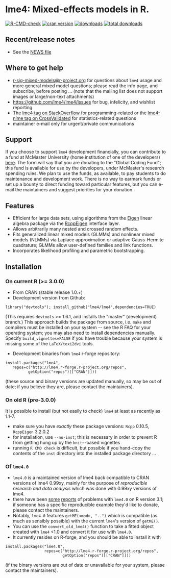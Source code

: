 lme4: Mixed-effects models in R.
====

<!-- badges: start -->
[![R-CMD-check](https://github.com/lme4/lme4/workflows/R-CMD-check/badge.svg)](https://github.com/lme4/lme4/actions)
[![cran version](http://www.r-pkg.org/badges/version/lme4)](https://cran.r-project.org/package=lme4)
[![downloads](http://cranlogs.r-pkg.org/badges/lme4)](http://cranlogs.r-pkg.org/badges/lme4)
[![total downloads](http://cranlogs.r-pkg.org/badges/grand-total/lme4)](http://cranlogs.r-pkg.org/badges/grand-total/lme4)
<!-- badges: start -->

## Recent/release notes

* See the [NEWS file](https://github.com/lme4/lme4/blob/master/inst/NEWS.Rd)

## Where to get help

- [r-sig-mixed-models@r-project.org](https://stat.ethz.ch/mailman/listinfo/r-sig-mixed-models) for questions about `lme4` usage and more general mixed model questions; please read the info page, and subscribe, before posting ... (note that the mailing list does not support images or large/non-text attachments)
- https://github.com/lme4/lme4/issues for bug, infelicity, and wishlist reporting
- The [lme4 tag on StackOverflow](https://stackoverflow.com/questions/tagged/lme4) for programming-related or the [lme4-nlme tag on CrossValidated](https://stats.stackexchange.com/questions/tagged/lme4-nlme) for statistics-related questions
- maintainer e-mail only for urgent/private communications

## Support

If you choose to support `lme4` development financially, you can contribute to a fund at McMaster University (home institution of one of the developers) [here](https://secureca.imodules.com/s/1439/17/giving/form.aspx?sid=1439&gid=1&pgid=770&cid=1618&dids=2413&bledit=1&appealcode=18C9). The form will say that you are donating to the "Global Coding Fund"; this fund is available for use by the developers, under McMaster's research spending rules. We plan to use the funds, as available, to pay students to do maintenance and development work. There is no way to earmark funds or set up a bounty to direct funding toward particular features, but you can e-mail the maintainers and suggest priorities for your donation.

## Features

* Efficient for large data sets, using algorithms from the
[Eigen](http://eigen.tuxfamily.org/index.php?title=Main_Page)
linear algebra package via the [RcppEigen](https://cran.r-project.org/package=RcppEigen)
interface layer.
* Allows arbitrarily many nested and crossed random effects.
* Fits generalized linear mixed models (GLMMs) and nonlinear mixed models (NLMMs) via Laplace approximation
or adaptive Gauss-Hermite quadrature; GLMMs allow user-defined families and link functions.
* Incorporates likelihood profiling and parametric bootstrapping.

## Installation

### On current R (>= 3.0.0)

* From CRAN (stable release 1.0.+)
* Development version from Github:
```
library("devtools"); install_github("lme4/lme4",dependencies=TRUE)
```
(This requires `devtools` >= 1.6.1, and installs the "master" (development) branch.)
This approach builds the package from source, i.e. `make` and compilers must be installed on your system -- see the R FAQ for your operating system; you may also need to install dependencies manually. Specify `build_vignettes=FALSE` if you have trouble because your system is missing some of the `LaTeX/texi2dvi` tools.
* Development binaries from `lme4` r-forge repository:
```
install.packages("lme4",
   repos=c("http://lme4.r-forge.r-project.org/repos",
          getOption("repos")[["CRAN"]]))
```
(these source and binary versions are updated manually, so may be out of date; if you believe they are, please contact the maintainers).

### On old R (pre-3.0.0)

It is possible to install (but not easily to check) `lme4` at least as recently as 1.1-7.

* make sure you have *exactly* these package versions: `Rcpp` 0.10.5, `RcppEigen` 3.2.0.2
* for installation, use `--no-inst`; this is necessary in order to prevent R from getting hung up by the `knitr`-based vignettes
* running `R CMD check` is difficult, but possible if you hand-copy the contents of the `inst` directory into the installed package directory ...

### Of `lme4.0`

* `lme4.0` is a maintained version of lme4 back compatible to CRAN versions of lme4 0.99xy,
  mainly for the purpose of  *reproducible research and data analysis* which was done with 0.99xy versions of lme4.
* there have been [some](http://stackoverflow.com/questions/23662589/r-reverting-to-lme4-0-and-still-getting-inconsistent-results) [reports](http://hlplab.wordpress.com/2014/06/24/more-on-old-and-new-lme4/) of problems with `lme4.0` on R version 3.1; if someone has a specific reproducible example they'd like to donate, please contact the maintainers.
* Notably, `lme4.0` features  `getME(<mod>, "..")` which is compatible (as much as sensibly possible) with the current `lme4`'s version of `getME()`.
* You can use the `convert_old_lme4()` function to take a fitted object created with `lme4` <1.0 and convert it for use with `lme4.0`.
* It currently resides on R-forge, and you should be able to install it with
```
install.packages("lme4.0",
                 repos=c("http://lme4.r-forge.r-project.org/repos",
                         getOption("repos")[["CRAN"]]))
```
(if the binary versions are out of date or unavailable for your system, please contact the maintainers).
